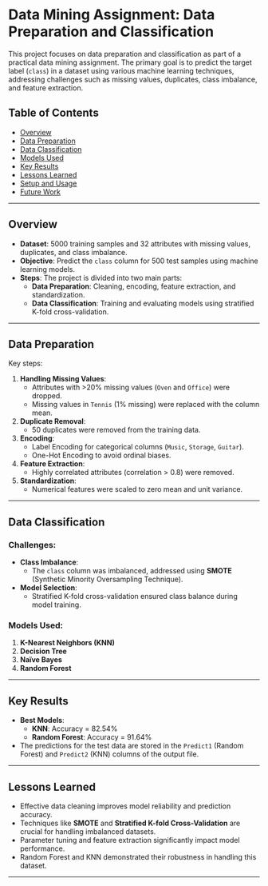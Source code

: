 # Data Mining Assignment: Data Preparation and Classification

This project focuses on data preparation and classification as part of a practical data mining assignment. The primary goal is to predict the target label (`class`) in a dataset using various machine learning techniques, addressing challenges such as missing values, duplicates, class imbalance, and feature extraction.

## Table of Contents
- [Overview](#overview)
- [Data Preparation](#data-preparation)
- [Data Classification](#data-classification)
- [Models Used](#models-used)
- [Key Results](#key-results)
- [Lessons Learned](#lessons-learned)
- [Setup and Usage](#setup-and-usage)
- [Future Work](#future-work)

---

## Overview
- **Dataset**: 5000 training samples and 32 attributes with missing values, duplicates, and class imbalance.
- **Objective**: Predict the `class` column for 500 test samples using machine learning models.
- **Steps**: The project is divided into two main parts:
  - **Data Preparation**: Cleaning, encoding, feature extraction, and standardization.
  - **Data Classification**: Training and evaluating models using stratified K-fold cross-validation.

---

## Data Preparation
Key steps:
1. **Handling Missing Values**:
   - Attributes with >20% missing values (`Oven` and `Office`) were dropped.
   - Missing values in `Tennis` (1% missing) were replaced with the column mean.
2. **Duplicate Removal**:
   - 50 duplicates were removed from the training data.
3. **Encoding**:
   - Label Encoding for categorical columns (`Music`, `Storage`, `Guitar`).
   - One-Hot Encoding to avoid ordinal biases.
4. **Feature Extraction**:
   - Highly correlated attributes (correlation > 0.8) were removed.
5. **Standardization**:
   - Numerical features were scaled to zero mean and unit variance.

---

## Data Classification
### Challenges:
- **Class Imbalance**:
  - The `class` column was imbalanced, addressed using **SMOTE** (Synthetic Minority Oversampling Technique).
- **Model Selection**:
  - Stratified K-fold cross-validation ensured class balance during model training.

### Models Used:
1. **K-Nearest Neighbors (KNN)**
2. **Decision Tree**
3. **Naïve Bayes**
4. **Random Forest**

---

## Key Results
- **Best Models**:
  - **KNN**: Accuracy = 82.54%
  - **Random Forest**: Accuracy = 91.64%
- The predictions for the test data are stored in the `Predict1` (Random Forest) and `Predict2` (KNN) columns of the output file.

---

## Lessons Learned
- Effective data cleaning improves model reliability and prediction accuracy.
- Techniques like **SMOTE** and **Stratified K-fold Cross-Validation** are crucial for handling imbalanced datasets.
- Parameter tuning and feature extraction significantly impact model performance.
- Random Forest and KNN demonstrated their robustness in handling this dataset.

---
